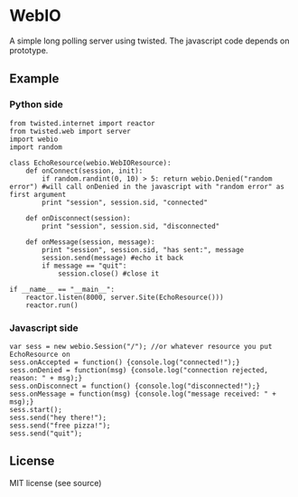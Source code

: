 WebIO
=====

A simple long polling server using twisted. The javascript code depends on prototype.

Example
-------

### Python side ###

	from twisted.internet import reactor
	from twisted.web import server
	import webio
	import random
	
	class EchoResource(webio.WebIOResource):
		def onConnect(session, init):
			if random.randint(0, 10) > 5: return webio.Denied("random error") #will call onDenied in the javascript with "random error" as first argument
			print "session", session.sid, "connected"
		
		def onDisconnect(session):
			print "session", session.sid, "disconnected"
		
		def onMessage(session, message):
			print "session", session.sid, "has sent:", message
			session.send(message) #echo it back
			if message == "quit":
				session.close() #close it
	
	if __name__ == "__main__":
		reactor.listen(8000, server.Site(EchoResource()))
		reactor.run()

### Javascript side ###

	var sess = new webio.Session("/"); //or whatever resource you put EchoResource on
	sess.onAccepted = function() {console.log("connected!");}
	sess.onDenied = function(msg) {console.log("connection rejected, reason: " + msg);}
	sess.onDisconnect = function() {console.log("disconnected!");}
	sess.onMessage = function(msg) {console.log("message received: " + msg);}
	sess.start();
	sess.send("hey there!");
	sess.send("free pizza!");
	sess.send("quit");

License
-------
MIT license (see source)
